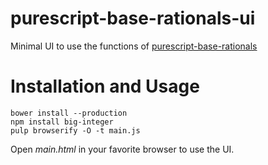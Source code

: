 # purescript-base-rationals-ui
Minimal UI to use the functions of [purescript-base-rationals](https://github.com/herrzinter/purescript-base-rationals)

# Installation and Usage

```
bower install --production
npm install big-integer
pulp browserify -O -t main.js
```

Open *main.html* in your favorite browser to use the UI.
